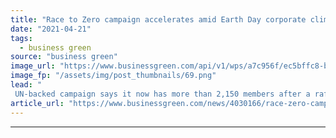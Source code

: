 ```yaml
---
title: "Race to Zero campaign accelerates amid Earth Day corporate climate pledge bonanza"
date: "2021-04-21"
tags: 
  - business green
source: "business green"
image_url: "https://www.businessgreen.com/api/v1/wps/a7c956f/ec5bffc8-b5a9-45e1-9f48-5644fd45c239/5/Wind-turbines-992820568-185x114.png"
image_fp: "/assets/img/post_thumbnails/69.png"
lead: "
 UN-backed campaign says it now has more than 2,150 members after a raft of major technology, automotive, and retail firms bolster their climate pledges and sign up to the scheme. ..."
article_url: "https://www.businessgreen.com/news/4030166/race-zero-campaign-accelerates-amid-earth-day-corporate-climate-pledge-bonanza"
---
```


---
